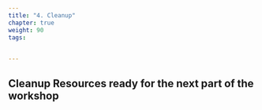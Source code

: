 ```yaml
---
title: "4. Cleanup"
chapter: true
weight: 90
tags:

 
---
```


## Cleanup Resources ready for the next part of the workshop






